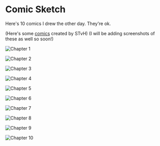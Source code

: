 
# Comic Sketch

Here's 10 comics I drew the other day. They're ok.

(Here's some [comics](https://awesome-e.github.io/hs-tools/explore-channel/user.html?u=5o8dwj-1kwo_7k&channel=Published) created by STvH) (I will be adding screenshots of these as well so soon!)

![Chapter 1](\ComicSketch\Chapter1.PNG)

![Chapter 2](\ComicSketch\Chapter2.PNG)

![Chapter 3](\ComicSketch\Chapter3.PNG)

![Chapter 4](\ComicSketch\Chapter4.PNG)

![Chapter 5](\ComicSketch\Chapter5.PNG)

![Chapter 6](\ComicSketch\Chapter6.PNG)

![Chapter 7](\ComicSketch\Chapter7.PNG)

![Chapter 8](\ComicSketch\Chapter8.PNG)

![Chapter 9](\ComicSketch\Chapter9.PNG)

![Chapter 10](\ComicSketch\Chapter10.PNG)
